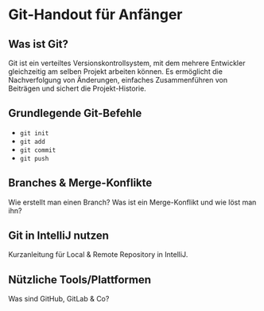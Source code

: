 # Git-Handout für Anfänger

## Was ist Git?
Git ist ein verteiltes Versionskontrollsystem, mit dem mehrere Entwickler gleichzeitig am selben Projekt arbeiten können. Es ermöglicht die Nachverfolgung von Änderungen, einfaches Zusammenführen von Beiträgen und sichert die Projekt-Historie.

## Grundlegende Git-Befehle
- `git init`
- `git add`
- `git commit`
- `git push`

## Branches & Merge-Konflikte
Wie erstellt man einen Branch? Was ist ein Merge-Konflikt und wie löst man ihn?

## Git in IntelliJ nutzen
Kurzanleitung für Local & Remote Repository in IntelliJ.

## Nützliche Tools/Plattformen
Was sind GitHub, GitLab & Co?
